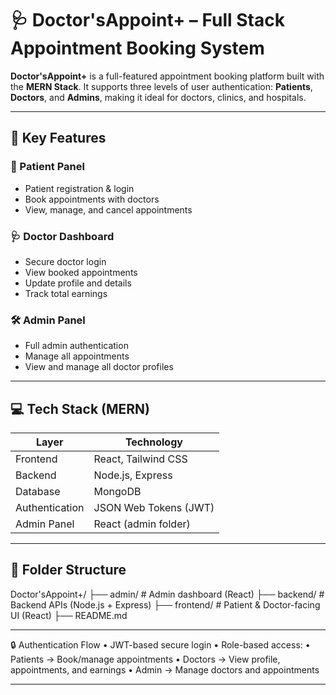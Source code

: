 # 🩺 Doctor'sAppoint+ – Full Stack Appointment Booking System

**Doctor'sAppoint+** is a full-featured appointment booking platform built with the **MERN Stack**. It supports three levels of user authentication: **Patients**, **Doctors**, and **Admins**, making it ideal for doctors, clinics, and hospitals.

---

## 🌟 Key Features

### 👤 Patient Panel
- Patient registration & login
- Book appointments with doctors
- View, manage, and cancel appointments

### 🩺 Doctor Dashboard
- Secure doctor login
- View booked appointments
- Update profile and details
- Track total earnings

### 🛠️ Admin Panel
- Full admin authentication
- Manage all appointments
- View and manage all doctor profiles

---

## 💻 Tech Stack (MERN)

| Layer         | Technology         |
|---------------|--------------------|
| Frontend      | React, Tailwind CSS |
| Backend       | Node.js, Express    |
| Database      | MongoDB             |
| Authentication| JSON Web Tokens (JWT) |
| Admin Panel   | React (admin folder) |

---

## 📁 Folder Structure

Doctor'sAppoint+/
├── admin/ # Admin dashboard (React)
├── backend/ # Backend APIs (Node.js + Express)
├── frontend/ # Patient & Doctor-facing UI (React)
├── README.md

---

🔒 Authentication Flow
• JWT-based secure login
• Role-based access:
   • Patients → Book/manage appointments
   • Doctors → View profile, appointments, and earnings
   • Admin → Manage doctors and appointments

---